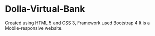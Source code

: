 # Dolla-Virtual-Bank
Created using HTML 5 and CSS 3, Framework used Bootstrap 4
It is a Mobile-responsive website.
